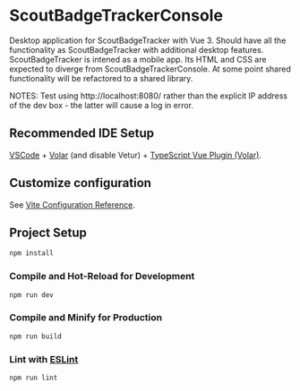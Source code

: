 # ScoutBadgeTrackerConsole
Desktop application for ScoutBadgeTracker with Vue 3.
Should have all the functionality as ScoutBadgeTracker with additional desktop features.
ScoutBadgeTracker is intened as a mobile app. Its HTML and CSS are expected to diverge 
from ScoutBadgeTrackerConsole. At some point shared functionality will be refactored to
a shared library.

NOTES:
 Test using http://localhost:8080/ rather than the explicit IP address of the dev box - the latter will cause a log in error.

## Recommended IDE Setup

[VSCode](https://code.visualstudio.com/) + [Volar](https://marketplace.visualstudio.com/items?itemName=Vue.volar) (and disable Vetur) + [TypeScript Vue Plugin (Volar)](https://marketplace.visualstudio.com/items?itemName=Vue.vscode-typescript-vue-plugin).

## Customize configuration

See [Vite Configuration Reference](https://vitejs.dev/config/).

## Project Setup

```sh
npm install
```

### Compile and Hot-Reload for Development

```sh
npm run dev
```

### Compile and Minify for Production

```sh
npm run build
```

### Lint with [ESLint](https://eslint.org/)

```sh
npm run lint
```
